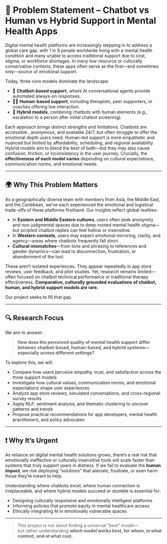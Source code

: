 
# 🧠 Problem Statement – Chatbot vs Human vs Hybrid Support in Mental Health Apps

Digital mental health platforms are increasingly stepping in to address a global
care gap, with 1 in 8 people worldwide living with a mental health condition and
many unable to access traditional support due to cost, stigma, or workforce
shortages. In many low-resource or culturally conservative contexts, these apps
often serve as the first—and sometimes only—source of emotional support.

Today, three core models dominate the landscape:

- 🤖 **Chatbot-based support**, where AI conversational agents provide automated
always-on responses.
- 🧑‍⚕️ **Human-based support**, including therapists, peer supporters, or
coaches offering live interaction.
- 🔁 **Hybrid models**, combining chatbots with human elements (e.g., escalation
to a person after initial chatbot screening).

Each approach brings distinct strengths and limitations. Chatbots are accessible
, anonymous, and available 24/7, but often struggle to offer the emotional depth
users need. Human-led support is more empathetic and nuanced but limited by
affordability, scheduling, and regional availability. Hybrid models aim to blend
the best of both—but they may also cause confusion, friction, or inconsistency
in the user journey. Crucially, the **effectiveness of each model varies**
depending on cultural expectations, communication norms, and emotional needs.

---

## 🌍 Why This Problem Matters

As a geographically diverse team with members from Asia, the Middle East, and
the Caribbean, we’ve each experienced the emotional and logistical trade-offs of
these platforms firsthand. Our insights reflect global realities:

- In **Eastern and Middle Eastern cultures**, users often seek anonymity and
non-judgmental spaces due to deep-rooted mental health stigma—but scripted
chatbot replies can feel hollow or insensitive.
- In **Western contexts**, users may expect emotional mirroring, clarity, and
agency—areas where chatbots frequently fall short.
- **Cultural mismatches**—from tone and phrasing to references and gender
dynamics—can lead to disconnection, frustration, or abandonment of the tool.

These aren’t isolated experiences. They appear repeatedly in app store reviews,
user feedback, and pilot studies. Yet, research remains limited—often focused on
chatbot technical performance or traditional therapy effectiveness.
**Comparative, culturally grounded evaluations of chatbot, human, and hybrid**
**support models are rare.**

Our project seeks to fill that gap.

---

## 🔍 Research Focus

We aim to answer:

> **How does the perceived quality of mental health support differ between**
**chatbot-based, human-based, and hybrid systems—especially across different settings?**

To explore this, we will:

- Compare how users perceive empathy, trust, and satisfaction across the three
support models
- Investigate how cultural values, communication norms, and emotional
expectations shape user experiences
- Analyze app store reviews, simulated conversations, and cross-regional survey results
- Apply NLP, sentiment analysis, and thematic clustering to uncover patterns
and trends
- Propose practical recommendations for app developers, mental health
practitioners, and policy advocates

---

## ❗ Why It’s Urgent

As reliance on digital mental health solutions grows, there’s a real risk that
emotionally ineffective or culturally insensitive tools will scale faster than
systems that truly support users in distress. If we fail to evaluate the
**human impact**, we risk deploying “solutions” that alienate, frustrate,
or even harm those they’re meant to help.

Understanding where chatbots excel, where human connection is irreplaceable, and
where hybrid models succeed or stumble is essential for:

- Designing culturally responsive and emotionally intelligent platforms
- Informing policies that promote equity in mental healthcare access
- Ethically integrating AI in emotionally vulnerable spaces

---

> This project is not about finding a universal “best” model—  
> but rather understanding **which model works best, for whom, in what context,**
**and at what cost.**
